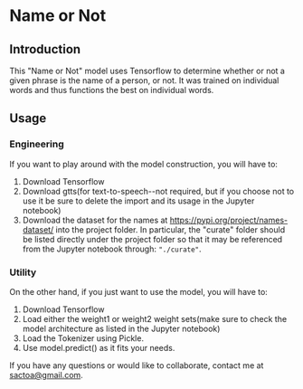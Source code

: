 # Name or Not
## Introduction
This "Name or Not" model uses Tensorflow to determine whether or not
a given phrase is the name of a person, or not. It was trained on individual
words and thus functions the best on individual words.
## Usage
### Engineering
If you want to play around with the model construction, you will have to:
  1. Download Tensorflow
  2. Download gtts(for text-to-speech--not required, but if you choose not to use it
    be sure to delete the import and its usage in the Jupyter notebook)
  3. Download the dataset for the names at https://pypi.org/project/names-dataset/
    into the project folder. In particular, the "curate" folder should be listed directly
    under the project folder so that it may be referenced from the Jupyter notebook through:
    ```"./curate"```.
### Utility
On the other hand, if you just want to use the model, you will have to:
  1. Download Tensorflow
  2. Load either the weight1 or weight2 weight sets(make
    sure to check the model architecture as listed in the Jupyter notebook)
  3. Load the Tokenizer using Pickle.
  4. Use model.predict() as it fits your needs.

If you have any questions or would like to collaborate, contact me at sactoa@gmail.com.
